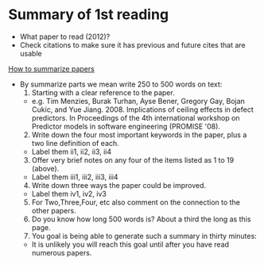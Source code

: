 # Summary of 1st reading
* What paper to read (2012)?
* Check citations to make sure it has previous and future cites that are usable

[How to summarize papers](https://github.com/txt/fss16/blob/master/doc/reading12345678.md)
* By summarize parts we mean write 250 to 500 words on text:
  1. Starting with a clear reference to the paper.
    * e.g. Tim Menzies, Burak Turhan, Ayse Bener, Gregory Gay, Bojan Cukic, and Yue Jiang. 2008. Implications of ceiling effects in defect predictors. In Proceedings of the 4th international workshop on Predictor models in software engineering (PROMISE '08).
  2. Write down the four most important keywords in the paper, plus a two line definition of each.
    * Label them ii1, ii2, ii3, ii4
  3. Offer very brief notes on any four of the items listed as 1 to 19 (above).
    * Label them iii1, iii2, iii3, iii4
  4. Write down three ways the paper could be improved.
    * Label them iv1, iv2, iv3
  5. For Two,Three,Four, etc also comment on the connection to the other papers.
  6. Do you know how long 500 words is? About a third the long as this page.
  7. You goal is being able to generate such a summary in thirty minutes:
    * It is unlikely you will reach this goal until after you have read numerous papers.
